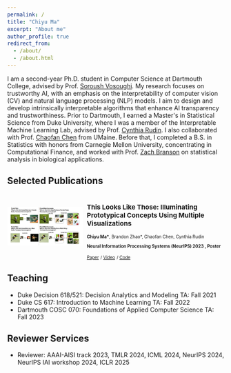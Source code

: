 ```yaml
---
permalink: /
title: "Chiyu Ma"
excerpt: "About me"
author_profile: true
redirect_from: 
  - /about/
  - /about.html
---
```


I am a second-year Ph.D. student in Computer Science at Dartmouth College, advised by Prof. [Soroush Vosoughi](https://www.cs.dartmouth.edu/~soroush//). My research focuses on trustworthy AI, with an emphasis on the interpretability of computer vision (CV) and natural language processing (NLP) models. I aim to design and develop intrinsically interpretable algorithms that enhance AI transparency and trustworthiness.
Prior to Dartmouth, I earned a Master's in Statistical Science from Duke University, where I was a member of the Interpretable Machine Learning Lab, advised by Prof. [Cynthia Rudin](https://users.cs.duke.edu/~cynthia/). I also collaborated with Prof. [Chaofan Chen](https://umaine.edu/scis/people/chaofan-chen/) from UMaine. Before that, I completed a B.S. in Statistics with honors from Carnegie Mellon University, concentrating in Computational Finance, and worked with Prof. [Zach Branson](https://sites.google.com/site/zjbranson/) on statistical analysis in biological applications.


## Selected Publications
<div style="display: flex; align-items: center;">
    <div style="margin-right: 10px;">
        <img src="images/this_look_like_those_demo.png" alt="description" width="350"/>
    </div>
    <div>
        <h3 style="font-size: 15px">This Looks Like Those: Illuminating Prototypical Concepts Using Multiple Visualizations</h3>
        <p style="font-size: 10px"><b>Chiyu Ma*</b>, Brandon Zhao*, Chaofan Chen, Cynthia Rudin</p> 
        <p style="font-size: 10px"><b> Neural Information Processing Systems (NeurIPS) 2023 , Poster</p> </b>
        <a href="https://proceedings.neurips.cc/paper_files/paper/2023/file/7b76eea0c3683e440c3d362620f578cd-Paper-Conference.pdf" style="font-size: 10px">Paper</a>
        <span style="font-size: 10px"> / </span>
        <a href="https://neurips.cc/virtual/2023/poster/71040" style="font-size: 10px">Video</a> 
        <span style="font-size: 10px;"> / </span>
        <a href="https://github.com/Henrymachiyu/This-looks-like-those_ProtoConcepts" style="font-size: 10px">Code</a>
    </div>
</div>

## Teaching
- Duke Decision 618/521: Decision Analytics and Modeling TA: Fall 2021
- Duke CS 617: Introduction to Machine Learning TA: Fall 2022
- Dartmouth COSC 070: Foundations of Applied Computer Science TA: Fall 2023

## Reviewer Services
- Reviewer: AAAI-AISI track 2023, TMLR 2024, ICML 2024, NeurIPS 2024, NeurIPS IAI workshop 2024, ICLR 2025
